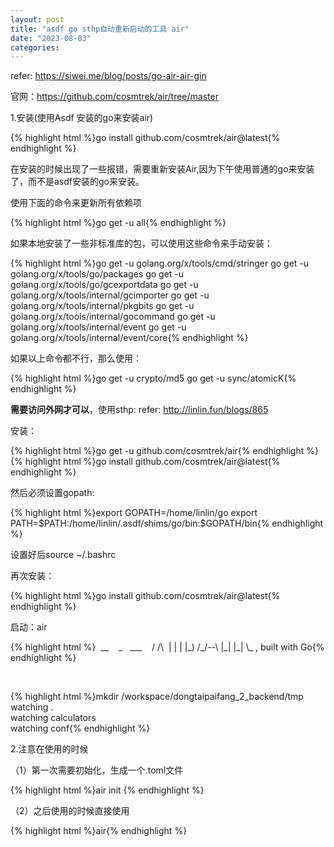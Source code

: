 ```yaml
---
layout: post
title: "asdf go sthp自动重新启动的工具 air"
date: "2023-08-03"
categories: 
---
```

<p>refer: <a href="https://siwei.me/blog/posts/go-air-air-gin">https://siwei.me/blog/posts/go-air-air-gin</a></p>
<p>官网：<a href="https://github.com/cosmtrek/air/tree/master">https://github.com/cosmtrek/air/tree/master</a></p>
<p>1.安装(使用Asdf 安装的go来安装air)</p>
{% highlight html %}go install github.com/cosmtrek/air@latest{% endhighlight %}
<p>在安装的时候出现了一些报错，需要重新安装Air,因为下午使用普通的go来安装了，而不是asdf安装的go来安装。</p>
<p>使用下面的命令来更新所有依赖项</p>
{% highlight html %}go get -u all{% endhighlight %}
<p>如果本地安装了一些非标准库的包，可以使用这些命令来手动安装：</p>
{% highlight html %}go get -u golang.org/x/tools/cmd/stringer
go get -u golang.org/x/tools/go/packages
go get -u golang.org/x/tools/go/gcexportdata
go get -u golang.org/x/tools/internal/gcimporter
go get -u golang.org/x/tools/internal/pkgbits
go get -u golang.org/x/tools/internal/gocommand
go get -u golang.org/x/tools/internal/event
go get -u golang.org/x/tools/internal/event/core{% endhighlight %}
<p>如果以上命令都不行，那么使用：</p>
{% highlight html %}go get -u crypto/md5
go get -u sync/atomicK{% endhighlight %}
<p><strong>需要访问外网才可以</strong>，使用sthp: refer: <a href="http://linlin.fun/blogs/865">http://linlin.fun/blogs/865</a></p>
<p>安装：</p>
{% highlight html %}go get -u github.com/cosmtrek/air{% endhighlight %}
{% highlight html %}go install github.com/cosmtrek/air@latest{% endhighlight %}
<p>然后必须设置gopath:</p>
{% highlight html %}export GOPATH=/home/linlin/go
export PATH=$PATH:/home/linlin/.asdf/shims/go/bin:$GOPATH/bin{% endhighlight %}
<p>设置好后source ~/.bashrc</p>
<p>再次安装：</p>
{% highlight html %}go install github.com/cosmtrek/air@latest{% endhighlight %}
<p>启动：air</p>
{% highlight html %}&nbsp; __&nbsp;&nbsp;&nbsp; _&nbsp;&nbsp; ___ &nbsp;
&nbsp;/ /\&nbsp; | | | |_)
/_/--\ |_| |_| \_ , built with Go{% endhighlight %}
<p>&nbsp;</p>
<p>{% highlight html %}mkdir /workspace/dongtaipaifang_2_backend/tmp<br />
watching .<br />
watching calculators<br />
watching conf{% endhighlight %}</p>
<p>2.注意在使用的时候</p>
<p>（1）第一次需要初始化，生成一个.toml文件</p>
{% highlight html %}air init&nbsp;{% endhighlight %}
<p>（2）之后使用的时候直接使用</p>
{% highlight html %}air{% endhighlight %}
<p>&nbsp;</p>
